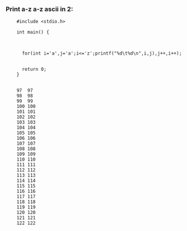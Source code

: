 ### Print a-z    a-z   ascii in 2:

        #include <stdio.h>

        int main() {



          for(int i='a',j='a';i<='z';printf("%d\t%d\n",i,j),j++,i++);


          return 0;
        }
        
        
        97	97
        98	98
        99	99
        100	100
        101	101
        102	102
        103	103
        104	104
        105	105
        106	106
        107	107
        108	108
        109	109
        110	110
        111	111
        112	112
        113	113
        114	114
        115	115
        116	116
        117	117
        118	118
        119	119
        120	120
        121	121
        122	122
